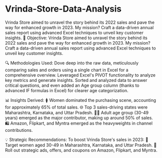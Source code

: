 # Vrinda-Store-Data-Analysis
Vrinda Store aimed to unravel the story behind its 2022 sales and pave the way for enhanced growth in 2023. My mission? Craft a data-driven annual sales report using advanced Excel techniques to unveil key customer insights.
🎯 Objective:
Vrinda Store aimed to unravel the story behind its 2022 sales and pave the way for enhanced growth in 2023. My mission? Craft a data-driven annual sales report using advanced Excel techniques to unveil key customer insights.

🔍 Methodologies Used:
Dove deep into the raw data, meticulously comparing sales and orders using a single chart in Excel for a comprehensive overview. Leveraged Excel's PIVOT functionality to analyze key metrics and generate insights. Sorted and analyzed data to answer critical questions, and even added an Age group column (thanks to advanced IF formulas in Excel) for clearer age categorization.

📊 Insights Derived:
🚺 Women dominated the purchasing scene, accounting for approximately 65% of total sales.
🌐 Top 3 sales-driving states were Maharashtra, Karnataka, and Uttar Pradesh.
👵👴 Adult age group (30-49 years) emerged as the major contributor, making up around 50% of sales.
🛍️ Amazon, Flipkart, and Myntra emerged as the heavyweights in channel contributions.

💡 Strategic Recommendations:
To boost Vrinda Store's sales in 2023:
🎯 Target women aged 30-49 in Maharashtra, Karnataka, and Uttar Pradesh.
📣 Roll out strategic ads, offers, and coupons on Amazon, Flipkart, and Myntra.
